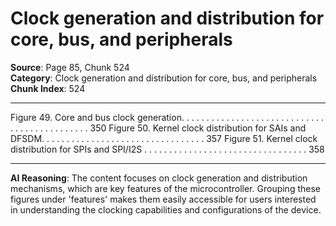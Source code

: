 # Clock generation and distribution for core, bus, and peripherals

**Source**: Page 85, Chunk 524  
**Category**: Clock generation and distribution for core, bus, and peripherals  
**Chunk Index**: 524

---

Figure 49. Core and bus clock generation. . . . . . . . . . . . . . . . . . . . . . . . . . . . . . . . . . . . . . . . . . . . . 350
Figure 50. Kernel clock distribution for SAIs and DFSDM. . . . . . . . . . . . . . . . . . . . . . . . . . . . . . . . . 357
Figure 51. Kernel clock distribution for SPIs and SPI/I2S . . . . . . . . . . . . . . . . . . . . . . . . . . . . . . . . . 358

---

**AI Reasoning**: The content focuses on clock generation and distribution mechanisms, which are key features of the microcontroller. Grouping these figures under 'features' makes them easily accessible for users interested in understanding the clocking capabilities and configurations of the device.
